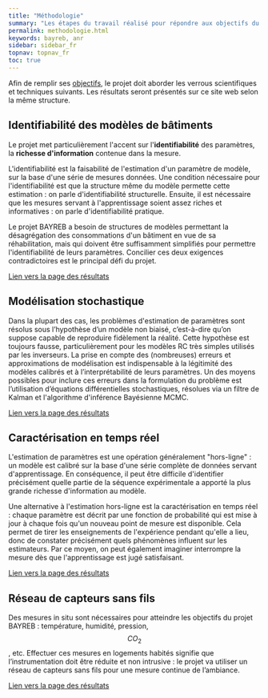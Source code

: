 ```yaml
---
title: "Méthodologie"
summary: "Les étapes du travail réalisé pour répondre aux objectifs du projet"
permalink: methodologie.html
keywords: bayreb, anr
sidebar: sidebar_fr
topnav: topnav_fr
toc: true
---
```


Afin de remplir ses [objectifs](projet.html), le projet doit aborder les verrous scientifiques et techniques suivants. Les résultats seront présentés sur ce site web selon la même structure.

## Identifiabilité des modèles de bâtiments

Le projet met particulièrement l'accent sur l'**identifiabilité** des paramètres, la **richesse d'information** contenue dans la mesure.

L'identifiabilité est la faisabilité de l'estimation d'un paramètre de modèle, sur la base d'une série de mesures données. Une condition nécessaire pour l'identifiabilité est que la structure même du modèle permette cette estimation : on parle d'identifiabilité structurelle. Ensuite, il est nécessaire que les mesures servant à l'apprentissage soient assez riches et informatives : on parle d'identifiabilité pratique.

Le projet BAYREB a besoin de structures de modèles permettant la désagrégation des consommations d'un bâtiment en vue de sa réhabilitation, mais qui doivent être suffisamment simplifiés pour permettre l'identifiabilité de leurs paramètres. Concilier ces deux exigences contradictoires est le principal défi du projet.

[Lien vers la page des résultats](identifiabilite.html)

## Modélisation stochastique

Dans la plupart des cas, les problèmes d'estimation de paramètres sont résolus sous l’hypothèse d’un modèle non biaisé, c’est-à-dire qu’on suppose capable de reproduire fidèlement la réalité. Cette hypothèse est toujours fausse, particulièrement pour les modèles RC très simples utilisés par les inverseurs. La prise en compte des (nombreuses) erreurs et approximations de modélisation est indispensable à la légitimité des modèles calibrés et à l’interprétabilité de leurs paramètres. Un des moyens possibles pour inclure ces erreurs dans la formulation du problème est l’utilisation d’équations différentielles stochastiques, résolues via un filtre de Kalman et l'algorithme d'inférence Bayésienne MCMC.

[Lien vers la page des résultats](stochastique.html)

## Caractérisation en temps réel

L'estimation de paramètres est une opération généralement "hors-ligne" : un modèle est calibré sur la base d'une série complète de données servant d'apprentissage. En conséquence, il peut être difficile d'identifier précisément quelle partie de la séquence expérimentale a apporté la plus grande richesse d'information au modèle.

Une alternative à l'estimation hors-ligne est la caractérisation en temps réel : chaque paramètre est décrit par une fonction de probabilité qui est mise à jour à chaque fois qu'un nouveau point de mesure est disponible. Cela permet de tirer les enseignements de l'expérience pendant qu'elle a lieu, donc de constater précisément quels phénomènes influent sur les estimateurs. Par ce moyen, on peut également imaginer interrompre la mesure dès que l'apprentissage est jugé satisfaisant.

[Lien vers la page des résultats](tempsreel.html)

## Réseau de capteurs sans fils

Des mesures in situ sont nécessaires pour atteindre les objectifs du projet BAYREB : température, humidité, pression, $$CO_2$$, etc. Effectuer ces mesures en logements habités signifie que l’instrumentation doit être réduite et non intrusive : le projet va utiliser un réseau de capteurs sans fils pour une mesure continue de l’ambiance.

[Lien vers la page des résultats](instrumentation.html)
